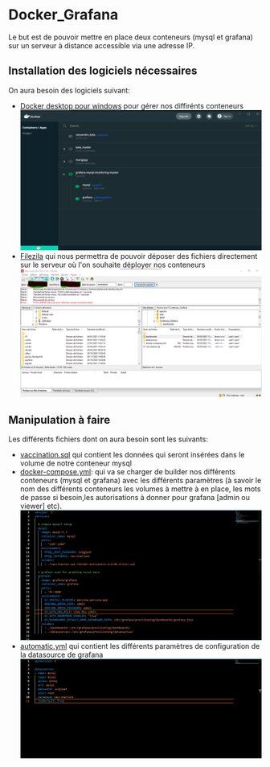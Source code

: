 # Docker_Grafana

Le but est de pouvoir mettre en place deux conteneurs (mysql et grafana) sur un serveur à distance accessible via une adresse IP.

## Installation des logiciels nécessaires

On aura besoin des logiciels suivant:
- [Docker desktop pour windows](https://www.docker.com/products/docker-desktop) pour gérer nos diffirénts conteneurs
![image](/Graphana.png)
- [Filezila](https://filezilla-project.org/) qui nous permettra de pouvoir déposer des fichiers directement sur le serveur où l'on souhaite déployer nos conteneurs
![image](/Filezila.png)

## Manipulation à faire

Les différents fichiers dont on aura besoin sont les suivants:

- [vaccination.sql](/vaccination.sql) qui contient les données qui seront insérées dans le volume de notre conteneur mysql
- [docker-compose.yml](/docker-compose.yml): qui va se charger de builder nos différents conteneurs (mysql et grafana) avec les différents paramètres (à savoir le nom des différents conteneurs les volumes à mettre à en place, les mots de passe si besoin,les autorisations à donner pour grafana [admin ou viewer] etc).
![image](/Docker-compose.png)
- [automatic.yml](/datasources/automatic.yml) qui contient les différents paramètres de configuration de la datasource de grafana 
![image](/automatic.png)


